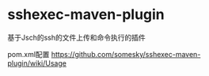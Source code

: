 sshexec-maven-plugin
====================

基于Jsch的ssh的文件上传和命令执行的插件

pom.xml配置
https://github.com/somesky/sshexec-maven-plugin/wiki/Usage
      
      
